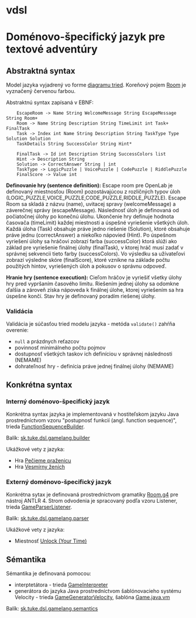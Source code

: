# vdsl

# Doménovo-špecifický jazyk pre textové adventúry

## Abstraktná syntax

Model jazyka vyjadrený vo forme [diagramu tried](escape-room.svg). 
Koreňový pojem [Room](src/main/java/sk/tuke/escaperoomlang/model/Room.java) je vyznačený červenou farbou.

Abstraktnú syntax zapísaná v EBNF:
```
    EscapeRoom -> Name String WelcomeMessage String EscapeMessage String Room+
    Room -> Name String Description String TimeLimit int Task+ FinalTask
    Task -> Index int Name String Description String TaskType Type Solution Solution
    TaskDetails String SuccessColor String Hint*
    
    FinalTask -> Id int Description String SuccessColors list
    Hint -> Description String
    Solution -> CorrectAnswer String | int
    TaskType -> LogicPuzzle | VoicePuzzle | CodePuzzle | RiddlePuzzle
    FinalScore -> Value int
```

**Definovanie hry (sentence definition):** Escape room pre OpenLab je definovaný miestnosťou (Room) pozostávajúcou z rozličných typov úloh (LOGIC_PUZZLE,VOICE_PUZZLE,CODE_PUZZLE,RIDDLE_PUZZLE). Escape Room sa skladá z názvu (name), uvitacej spravy (welcomeMessage) a záverečnej správy (escapeMessage). Následnosť úloh je definovaná od počiatočnej úlohy po konečnú úlohu. Ukončenie hry definuje hodnota časovača (timeLimit) každej miestnosti a úspešné vyriešenie všetkých úloh.
Každá úloha (Task) obsahuje práve jedno riešenie (Solution), ktoré obsahuje práve jednu (correctAnswer) a niekoľko nápovied (Hint). Po úspešnom vyriešení úlohy sa hráčovi zobrazí farba (successColor) ktorá slúži ako základ pre vyriešenie finálnej úlohy (finalTask), v ktorej hráč musí zadať v správnej sekvencii tieto farby (successColors). Vo výsledku sa užívateľovi zobrazí výsledne skóre (finalScore), ktoré vznikne na základe počtu použitých hintov, vyriešených úloh a pokusov o správnu odpoveď. 

**Hranie hry (sentence execution):** Cieľom hráčov je vyriešiť všetky úlohy hry pred vypršaním časového limitu. Riešením jednej úlohy sa odomkne ďalšia a zároveň získa nápoveda k finálnej úlohe, ktorej vyriešením sa hra úspešne končí.
Stav hry je definovaný poradím riešenej úlohy.

### Validácia

Validácia je súčasťou tried modelu jazyka - metóda `validate()` zahŕňa overenie:
- `null` a prázdnych reťazcov
- povinnosť minimálneho počtu pojmov
- dostupnosť všetkých taskov ich definíciou v správnej následnosti (NEMAME)
- dohrateľnosť hry - definícia práve jednej finálnej úlohy (NEMAME)

## Konkrétna syntax

### Interný doménovo-špecifický jazyk

Konkrétna syntax jazyka je implementovaná v hostiteľskom jazyku Java prostredníctvom vzoru "postupnosť funkcií (angl. function sequence)", trieda [FunctionSequenceBuilder](src/main/java/sk/tuke/dsl/gamelang/builder/FunctionSequenceBuilder.java).

Balík: [sk.tuke.dsl.gamelang.builder](src/main/java/sk/tuke/dsl/gamelang/builder)

Ukážkové vety z jazyka:
- Hra [Pečieme praženicu](src/main/java/sk/tuke/dsl/gamelang/main/PeciemePrazenicuGame.java)
- Hra [Vesmírny ženích](src/main/java/sk/tuke/dsl/gamelang/main/VesmirnyZenichGame.java)

### Externý doménovo-špecifický jazyk

Konkrétna sytax je definovaná prostredníctvom gramatiky [Room.g4](Room.g4) pre nástroj ANTLR 4.
Strom odvodenia je spracovaný podľa vzoru Listener, trieda [GameParserListener](src/main/java/sk/tuke/dsl/gamelang/parser/GameParserListener.java).

Balík: [sk.tuke.dsl.gamelang.parser](src/main/java/sk/tuke/dsl/gamelang/parser)

Ukážkové vety z jazyka:
- Miestnosť [Unlock (Your Time)](room1.txt)

## Sémantika

Sémantika je definovaná pomocou:
- interptetátora - trieda [GameInterpreter](src/main/java/sk/tuke/dsl/gamelang/semantics/GameInterpreter.java)
- generátora do jazyka Java prostredníctvom šablónovacieho systému Velocity - trieda [GameGeneratorVelocity](src/main/java/sk/tuke/dsl/gamelang/semantics/GameGeneratorVelocity.java), šablóna [Game.java.vm](src/main/resources/templates/Game.java.vm)  

Balík: [sk.tuke.dsl.gamelang.semantics](src/main/java/sk/tuke/dsl/gamelang/semantics)

